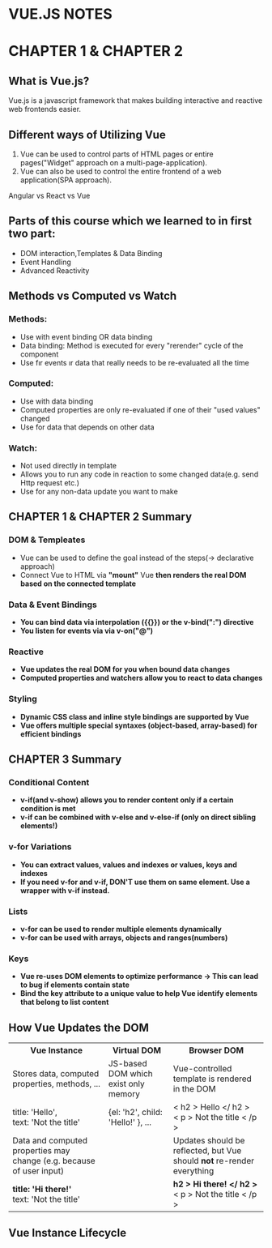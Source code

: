 # VUE.JS NOTES
<h1>CHAPTER 1 & CHAPTER 2</h1>
<h2>What is Vue.js?</h2>
<p>Vue.js is a javascript framework that makes building interactive and reactive web frontends easier.</p>
<h2>Different ways of Utilizing Vue</h2>
<ol>
    <li>Vue can be used to control parts of HTML pages or entire pages("Widget" approach on a multi-page-application).</li>
    <li>Vue can also be used to control the entire frontend of a web application(SPA approach).</li>
</ol>
<link ref="https://academind.com/tutorials/angular-vs-react-vs-vue-my-thoughts">Angular vs React vs Vue</link><br>
<h2>Parts of this course which we learned to in first two part:</h2>
<ul>
    <li>DOM interaction,Templates & Data Binding</li>
    <li>Event Handling</li>
    <li>Advanced Reactivity</li>
</ul>
<h2>Methods vs Computed vs Watch</h2>
<h3>Methods:</h3>
<ul>
    <li>Use with event binding OR data binding</li>
    <li>Data binding: Method is executed for every "rerender" cycle of the component</li>
    <li>Use fır events ır data that really needs to be re-evaluated all the time</li>
</ul>
<h3>Computed:</h3>
<ul>
    <li>Use with data binding</li>
    <li>Computed properties are only re-evaluated if one of their "used values" changed</li>
    <li>Use for data that depends on other data</li>
</ul>
<h3>Watch:</h3>
<ul>
    <li>Not used directly in template</li>
    <li>Allows you to run any code in reaction to some changed data(e.g. send Http request etc.)</li>
    <li>Use for any non-data update you want to make</li>
</ul>
<h2>CHAPTER 1 & CHAPTER 2 Summary</h2>
<h3>DOM & Templeates</h3>
<ul>
    <li>Vue can be used to define the goal instead of the steps(-> declarative approach)</li>
    <li>Connect Vue to HTML via <strong>"mount"</strong> Vue <strong> then renders the real DOM based on the connected template</li>
</ul>
<h3>Data & Event Bindings</h3>
<ul>
    <li>You can bind data via interpolation ({{}}) or the <strong>v-bind(":")</strong> directive</li>
    <li>You listen for events via <strong> via v-on("@")</strong></li>
</ul>
<h3>Reactive</h3>
<ul>
    <li>Vue updates the real DOM for you when bound data changes</li>
    <li><strong>Computed properties</strong> and <strong>watchers</strong> allow you to react to data changes</li>
</ul>
<h3>Styling</h3>
<ul>
    <li>Dynamic CSS class and inline style bindings are supported by Vue</li>
    <li>Vue offers multiple <strong>special syntaxes</strong> (object-based, array-based) for efficient bindings</li>
</ul>
<h2>CHAPTER 3 Summary</h2>
<h3>Conditional Content</h3>
<ul>
    <li><strong>v-if</strong>(and <strong>v-show</strong>) allows you to render content <strong>only if a certain condition is met</strong></li>
    <li>v-if can be combined with <strong>v-else</strong> and <strong>v-else-if</strong> (only on direct sibling elements!)</li>
</ul>
<h3>v-for Variations</h3>
<ul>
    <li>You can extract <strong>values</strong>, values and indexes or values, <strong>keys</strong> and indexes</li>
    <li>If you need v-for and v-if, <strong>DON'T use them on same element</strong>. Use a wrapper with v-if instead.</li>
</ul>
<h3>Lists</h3>
<ul>
    <li>v-for can be used to render multiple elements dynamically</li>
    <li>v-for can be used with arrays, objects and ranges(numbers)</li>
</ul>
<h3>Keys</h3>
<ul>
    <li>Vue <strong>re-uses DOM elements to optimize performance <strong>-></strong> This can lead to bug if elements contain state</strong></li>
    <li>Bind the <strong>key</strong> attribute to a unique value to help Vue identify elements that belong to list content</li>
</ul>
<h2>How Vue Updates the DOM</h2>
<table>
    <tr>
        <th>Vue Instance</th>
        <th>Virtual DOM</th>
        <th>Browser DOM</th>
    </tr>
    <tr>
        <td>Stores data, computed properties, methods, ...</td>
        <td>JS-based DOM which exist only memory</td>
        <td>Vue-controlled template is rendered in the DOM</td>
    </tr>
    <tr>
        <td>title: 'Hello',<br>
            text: 'Not the title'
        </td>
        <td> {el: 'h2', child: 'Hello!' }, ...</td>
        <td>&#60; h2 &#62; Hello &#60;/ h2 &#62;<br>
            &#60; p &#62; Not the title &#60; /p &#62;
        </td>
    </tr>
    <tr>
        <td>Data and computed properties may change (e.g. because of user input)</td>
        <td></td>
        <td>Updates should be reflected, but Vue should <strong>not</strong> re-render everything</td>
    </tr>
    <tr>
        <td>
            <strong>title: 'Hi there!'</strong><br>
            text: 'Not the title'
        </td>
        <td></td>
        <td>
            <strong>h2 &#62; Hi there! &#60;/ h2 &#62;<br></strong>
            &#60; p &#62; Not the title &#60; /p &#62;
        </td>
    </tr>
</table>
<h2>Vue Instance Lifecycle</h2>
<img scr="./vue-lifecycle.PNG">